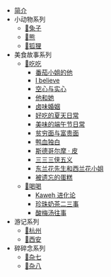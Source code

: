 * [简介](/)
* 小动物系列
    * [🐰兔子](animal/rabbit/)
    * [🐻熊](animal/bear/)
    * [🦊狐狸](animal/fox/)
* 美食故事系列
    * [🍔吃吃](food/eat/)
        * [番茄小姐的他](food/eat/番茄小姐的他.md)
        * [I believe](food/eat/i-believe.md)
        * [空心与实心](food/eat/空心与实心.md)
        * [他和她](food/eat/他和她.md)
        * [卤味婚姻](food/eat/卤味婚姻.md)
        * [好吃的夏天日常](food/eat/好吃的夏天日常.md)
        * [美味的端午节日常](food/eat/美味的端午节日常.md)
        * [贫穷面与富贵面](food/eat/贫穷面与富贵面.md)
        * [鸭血独白](food/eat/鸭血独白.md)
        * [斯德哥尔摩 · 皮](food/eat/斯德哥尔摩皮.md)
        * [三三三侠五义](food/eat/三三三侠五义.md)
        * [东兰花先生和西兰花小姐](food/eat/东兰花先生和西兰花小姐.md)
        * [被遗忘的蛋糕](food/eat/被遗忘的蛋糕.md)
    * [🍻喝喝](food/drink/)
        * [Kaweh 进化论](food/drink/Kaweh进化论.md)
        * [珍珠奶茶二三事](food/drink/珍珠奶茶二三事.md)
        * [酸梅汤往事](food/drink/酸梅汤往事.md)
* 游记系列
    * [🌊杭州](trip/hangzhou/)
    * [🌊西安](trip/xian/)
* 碎碎念系列
    * [🌈杂七](others/seven)
    * [🤞杂八](others/eight)